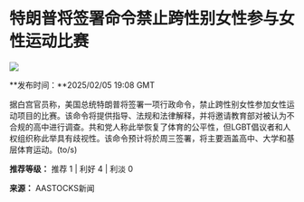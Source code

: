 # 特朗普将签署命令禁止跨性别女性参与女性运动比赛

![](https://plib.aastocks.com/aafnnews/image/medialib/20250123094039828_l.jpg)

**发布时间：**2025/02/05 19:08 GMT

据白宫官员称，美国总统特朗普将签署一项行政命令，禁止跨性别女性参加女性运动项目的比赛。该命令将提供指导、法规和法律解释，并将邀请教育部对被认为不合规的高中进行调查。共和党人称此举恢复了体育的公平性，但LGBT倡议者和人权组织称此举具有歧视性。该命令预计将於周三签署，将主要涵盖高中、大学和基层体育运动。(to/s)

**推荐等级：** 推荐 1 | 利好 4 | 利淡 0

**来源：** AASTOCKS新闻
